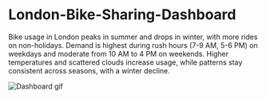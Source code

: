 # London-Bike-Sharing-Dashboard
Bike usage in London peaks in summer and drops in winter, with more rides on non-holidays. Demand is highest during rush hours (7-9 AM, 5-6 PM) on weekdays and moderate from 10 AM to 4 PM on weekends. Higher temperatures and scattered clouds increase usage, while patterns stay consistent across seasons, with a winter decline.

![Dashboard gif](https://github.com/user-attachments/assets/c22ad6f1-27db-4da7-8041-9a328bd26cf6)



